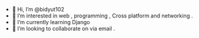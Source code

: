 - 👋 Hi, I’m @bidyut102
- 👀 I’m interested in web , programming , Cross platform and networking .
- 🌱 I’m currently learning Django
- 💞️ I’m looking to collaborate on via email .

<!---
bidyut102/bidyut102 is a ✨ special ✨ repository because its `README.md` (this file) appears on your GitHub profile.
You can click the Preview link to take a look at your changes.
--->
